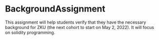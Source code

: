 # BackgroundAssignment
This assignment will help students verify that they have the necessary background for ZKU (the next cohort to start on May 2, 2022). It will focus on solidity programming.
